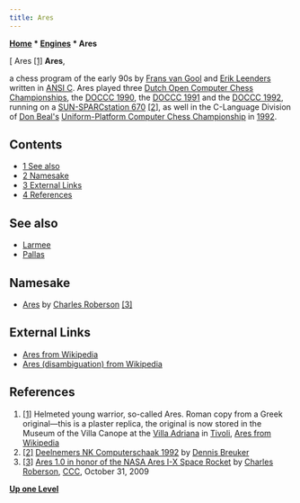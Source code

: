 ```yaml
---
title: Ares
---
```

**[Home](Home "Home") * [Engines](Engines "Engines") * Ares**

\[ Ares <a id="cite-note-1" href="#cite-ref-1">[1]</a>
**Ares**,

a chess program of the early 90s by [Frans van Gool](Frans_van_Gool "Frans van Gool") and [Erik Leenders](Erik_Leenders "Erik Leenders") written in [ANSI C](C "C").
Ares played three [Dutch Open Computer Chess Championships](Dutch_Open_Computer_Chess_Championship "Dutch Open Computer Chess Championship"), the [DOCCC 1990](DOCCC_1990 "DOCCC 1990"), the [DOCCC 1991](DOCCC_1991 "DOCCC 1991") and the [DOCCC 1992](DOCCC_1992 "DOCCC 1992"),
running on a [SUN-SPARCstation 670](SPARCstation "SPARCstation") <a id="cite-note-2" href="#cite-ref-2">[2]</a>,
as well in the C-Language Division of [Don Beal's](Don_Beal "Don Beal") [Uniform-Platform Computer Chess Championship](Uniform-Platform_Computer_Chess_Championship "Uniform-Platform Computer Chess Championship") in [1992](UPCCC_1992 "UPCCC 1992").

## Contents

- [1 See also](#see-also)
- [2 Namesake](#namesake)
- [3 External Links](#external-links)
- [4 References](#references)

## See also

- [Larmee](Larmee "Larmee")
- [Pallas](Pallas "Pallas")

## Namesake

- [Ares](Ares_US "Ares US") by [Charles Roberson](Charles_Roberson "Charles Roberson") <a id="cite-note-3" href="#cite-ref-3">[3]</a>

## External Links

- [Ares from Wikipedia](https://en.wikipedia.org/wiki/Ares)
- [Ares (disambiguation) from Wikipedia](https://en.wikipedia.org/wiki/Ares_%28disambiguation%29)

## References

1. <a id="cite-ref-1" href="#cite-note-1">[1]</a> Helmeted young warrior, so-called Ares. Roman copy from a Greek original—this is a plaster replica, the original is now stored in the Museum of the Villa Canope at the [Villa Adriana](https://en.wikipedia.org/wiki/Hadrian%27s_Villa) in [Tivoli](https://en.wikipedia.org/wiki/Tivoli,_Lazio), [Ares from Wikipedia](https://en.wikipedia.org/wiki/Ares)
1. <a id="cite-ref-2" href="#cite-note-2">[2]</a> [Deelnemers NK Computerschaak 1992](http://www.xs4all.nl/%7Ebreukerd/duck/deelnemers_nk1992.html) by [Dennis Breuker](Dennis_Breuker "Dennis Breuker")
1. <a id="cite-ref-3" href="#cite-note-3">[3]</a> [Ares 1.0 in honor of the NASA Ares I-X Space Rocket](http://www.talkchess.com/forum/viewtopic.php?t=30424) by [Charles Roberson](Charles_Roberson "Charles Roberson"), [CCC](CCC "CCC"), October 31, 2009

**[Up one Level](Engines "Engines")**

